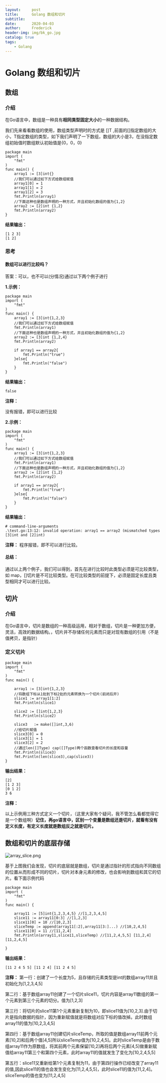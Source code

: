 ```yaml
---
layout:     post
title:      Golang 数组和切片
subtitle:   
date:       2020-04-03
author:     Frederick
header-img: img/bk_go.jpg
catalog: true
tags:
    - Golang
---
```


# Golang 数组和切片

## 数组

### 介绍

在Go语言中，数组是一种具有**相同类型固定大小**的一种数据结构。

我们先来看看数组的使用，数组类型声明时的方式是 []T ,前面的[]指定数组的大小，T指定数组的类型，如下我们声明了一下数组，数组的大小是3，在没指定数组初始值时数组默认初始值是{0，0，0}

    package main
    import (
        "fmt"
    )
    func main() {
        array1 := [3]int{}
        //我们可以通过如下方式给数组赋值
        array1[0] = 1
        array1[1] = 2
        array1[2] = 3
        fmt.Println(array1)
        //下面这种也是数组声明的一种方式，并且初始化数组的值为{1,2}
        array2 := [2]int {1,2}
        fmt.Println(array2)
    }
**结果输出：**

    [1 2 3]
    [1 2]

### 思考

#### 数组可以进行比较吗？

答案：可以，也不可以(分情况)通过以下两个例子进行

**1.示例：**

    package main
    import (
        "fmt"
    )
    func main() {
        array1 := [3]int{1,2,3}
        //我们可以通过如下方式给数组赋值
        fmt.Println(array1)
        //下面这种也是数组声明的一种方式，并且初始化数组的值为{1,2}
        array2 := [3]int {1,2,4}
        fmt.Println(array2)

        if array1 == array2{
            fmt.Println("true")
        }else{
            fmt.Println("false")
        }
    }

**结果输出：**

    false
**注释：**

没有报错，即可以进行比较

**2.示例：**

    package main
    import (
        "fmt"
    )
    func main() {
        array1 := [3]int{1,2,3}
        //我们可以通过如下方式给数组赋值
        fmt.Println(array1)
        //下面这种也是数组声明的一种方式，并且初始化数组的值为{1,2}
        array2 := [2]int {1,2}
        fmt.Println(array2)

        if array1 == array2{
            fmt.Println("true")
        }else{
            fmt.Println("false")
        }
    }

 **结果输出：**

    # command-line-arguments
    .\test.go:13:12: invalid operation: array1 == array2 (mismatched types [3]int and [2]int)

**注释：**
程序报错，即不可以进行比较。

#### 总结：
通过以上两个例子，我们可以得到，首先在进行比较时此类型必须是可比较类型，如 map，[]切片是不可比较类型。在可比较类型的前提下，必须是固定长度且类型相同才可以进行比较。

## 切片

### 介绍
在Go语言中，切片是数组的一种高级运用，相对于数组，切片是一种更加方便，灵活，高效的数据结构。，切片并不存储任何元素而只是对现有数组的引用（不是值拷贝，是指针）

### 定义切片

    package main
    import (
        "fmt"
    )
    func main() {

        array1 := [3]int{1,2,3}
        //将数组下标从1处到下标2处的元素转换为一个切片(前闭后开)
        slice1 := array1[1:2]
        fmt.Println(slice1)

        slice2 := []int{1,2,3}
        fmt.Println(slice2)

        slice3   := make([]int,3,6)
        //给切片赋值
        slice3[0] = 0
        slice3[1] = 1
        slice3[2] = 2
        //通过len([]Type) cap([]Type)两个函数查看切片的长度和容量
        fmt.Println(slice3)
        fmt.Println(len(slice3),cap(slice3))
    }

**输出结果：**

    [2]
    [1 2 3]
    [0 1 2]
    3 6
**注释：**

以上示例用三种方式定义一个切片，（这里大家有个疑问，我不管怎么看都觉得它是一个数组啊）**记住，再go语言中，区别一个变量是数组还是切片，就看有没有定义长度，有定义长度就是数组反之就是切片。** 

## 数组和切片的底层存储

![array_slice.png](https://upload-images.jianshu.io/upload_images/17904159-d4e5fcdbb49d46ae.png?imageMogr2/auto-orient/strip%7CimageView2/2/w/1240)

基于上图我们会发现，切片的底层就是数组，切片是通过指针的形式指向不同数组的位置从而形成不同的切片，切片对本身元素的修改，也会影响到数组和其它的切片。看下面示例代码

    package main
    import (
        "fmt"
    )
    func main() {

        array11 := [5]int{1,2,3,4,5} //[1,2,3,4,5]
        slice11 := array11[0:3] //[1,2,3]
        slice11[0] = 10 //[10,2,3]
        sliceTemp := append(array11[:2],array11[3:]...) //[10,2,4,5]
        slice11[0] = 11 //[11,2,4]
        fmt.Println(array11,slice11,sliceTemp) //[11,2,4,5,5] [11,2,4] [11,2,4,5]

    }
**输出结果：**

    [11 2 4 5 5] [11 2 4] [11 2 4 5]
**注释：**
第一行：创建了一个长度为5，且存储的元素类型是int的数组array11并且初始化为[1,2,3,4,5] 

第二行：基于数组array11创建了一个切片slice11，切片内容是array11数组的第一个元素到第三个元素的切分。值为[1,2,3]

第三行：将切片的slice11第1个元素重新复制为10，即slice11值为[10,2,3].由于切片是指向数据的指针，因为重新赋值就是将数组对应下标的值改掉。此时数组array11的值为[10,2,3,4,5]

第四行：基于数组array11创建切片sliceTemp，所取的值是数组array11前两个元素[10,2]和后两个值[4,5]所以sliceTemp值为[10,2,4,5]。此时sliceTemp是由于数组array11作为原数组，将其前两个元素保留[10,2]再将后两个元素[4,5]做重新赋值给array11第三个和第四个元素，此时array11的值就发生了变化为[10,2,4,5,5]

第五行：slice11又重新给第1个元素复制为11，由于第四行操作已经改变了array11的值,因此slice11的值也会发生变化为[11,2,4,5,5]，此时slice11的值为[11,2,4]。
sliceTemp的值也变为[11,2,4,5]